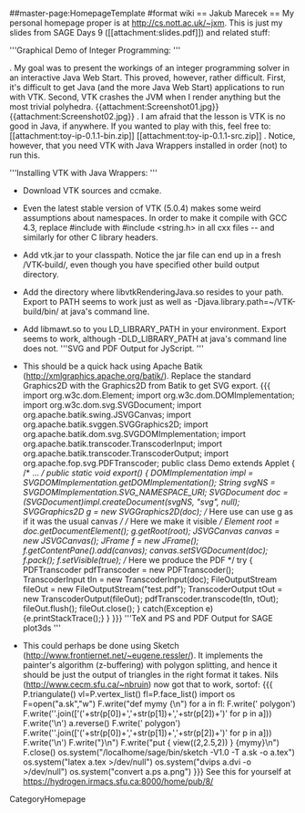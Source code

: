 ##master-page:HomepageTemplate
#format wiki
== Jakub Marecek ==
My personal homepage proper is at http://cs.nott.ac.uk/~jxm. This is just my slides from SAGE Days 9 ([[attachment:slides.pdf]]) and related stuff:

'''Graphical Demo of Integer Programming: '''

 . My goal was to present the workings of an integer programming solver in an interactive Java Web Start. This proved, however, rather difficult. First, it's difficult to get Java (and the more Java Web Start) applications to run with VTK. Second, VTK crashes the JVM when I render anything but the most trivial polyhedra.
 {{attachment:Screenshot01.jpg}}
 {{attachment:Screenshot02.jpg}}
 .  I am afraid that the lesson is VTK is no good in Java, if anywhere. If you wanted to play with this, feel free to:
 [[attachment:toy-ip-0.1.1-bin.zip]] [[attachment:toy-ip-0.1.1-src.zip]]
 .  Notice, however, that you need VTK with Java Wrappers installed in order (not) to run this.

'''Installing VTK with Java Wrappers: '''

 * Download VTK sources and ccmake.
 * Even the latest stable version of VTK (5.0.4) makes some weird assumptions about namespaces. In order to make it compile with GCC 4.3, replace #include <string> with  #include <string.h> in all cxx files -- and similarly for other C library headers.
 * Add vtk.jar to your classpath. Notice the jar file can end up in a fresh /VTK-build/, even though you have specified other build output directory.
 * Add the directory where libvtkRenderingJava.so resides to your path. Export to PATH seems to work just as well as -Djava.library.path=~/VTK-build/bin/ at java's command line.
 * Add libmawt.so to you LD_LIBRARY_PATH in your environment. Export seems to work, although -DLD_LIBRARY_PATH at java's command line does not.
'''SVG and PDF Output for JyScript. '''

 * This should be a quick hack using Apache Batik (http://xmlgraphics.apache.org/batik/). Replace the standard Graphics2D with the Graphics2D from Batik to get SVG export.
{{{
import org.w3c.dom.Element;
import org.w3c.dom.DOMImplementation;
import org.w3c.dom.svg.SVGDocument;
import org.apache.batik.swing.JSVGCanvas;
import org.apache.batik.svggen.SVGGraphics2D;
import org.apache.batik.dom.svg.SVGDOMImplementation;
import org.apache.batik.transcoder.TranscoderInput;
import org.apache.batik.transcoder.TranscoderOutput;
import org.apache.fop.svg.PDFTranscoder;
public class Demo extends Applet {
 /* ... */
 public static void export() {
   DOMImplementation impl = SVGDOMImplementation.getDOMImplementation();
   String svgNS = SVGDOMImplementation.SVG_NAMESPACE_URI;
   SVGDocument doc = (SVGDocument)impl.createDocument(svgNS, "svg", null);
   SVGGraphics2D g = new SVGGraphics2D(doc);
   /* Here use can use g as if it was the usual canvas */
   /* Here we make it visible */
   Element root = doc.getDocumentElement();
   g.getRoot(root);
   JSVGCanvas canvas = new JSVGCanvas();
   JFrame f = new JFrame();
   f.getContentPane().add(canvas);
   canvas.setSVGDocument(doc);
   f.pack();
   f.setVisible(true);
   /* Here we produce the PDF */
   try {
     PDFTranscoder pdfTranscoder = new PDFTranscoder();
     TranscoderInput tIn = new TranscoderInput(doc);
     FileOutputStream fileOut = new FileOutputStream("test.pdf");
     TranscoderOutput tOut = new TranscoderOutput(fileOut); pdfTranscoder.transcode(tIn, tOut); fileOut.flush(); fileOut.close();
    } catch(Exception e) {e.printStackTrace();}
 }
}}}
'''TeX and PS and PDF Output for SAGE plot3ds '''

 * This could perhaps be done using Sketch (http://www.frontiernet.net/~eugene.ressler/). It implements the painter's algorithm (z-buffering) with polygon splitting, and hence it should be just the output of triangles in the right format it takes. Nils (http://www.cecm.sfu.ca/~nbruin) now got that to work, sortof:
{{{
P.triangulate()
vl=P.vertex_list()
fl=P.face_list()
import os
F=open("a.sk","w")
F.write("def mymy {\n")
for a in fl:
  F.write('  polygon')
  F.write(''.join(['('+str(p[0])+','+str(p[1])+','+str(p[2])+')' for p in a]))
  F.write('\n')
  a.reverse()
  F.write('  polygon')
  F.write(''.join(['('+str(p[0])+','+str(p[1])+','+str(p[2])+')' for p in a]))
  F.write('\n')
  F.write("}\n")
  F.write("put { view((2,2.5,2)) } {mymy}\n")
  F.close()
os.system("/localhome/sage/bin/sketch -V1.0 -T a.sk -o a.tex")
os.system("latex a.tex >/dev/null")
os.system("dvips a.dvi -o >/dev/null")
os.system("convert a.ps a.png")
}}}
See this for yourself at https://hydrogen.irmacs.sfu.ca:8000/home/pub/8/

CategoryHomepage
